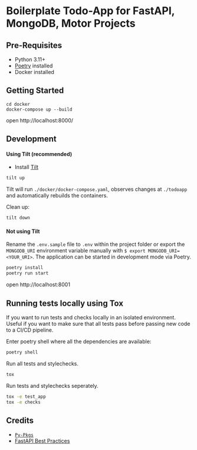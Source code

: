 # Boilerplate Todo-App for FastAPI, MongoDB, Motor Projects

## Pre-Requisites
* Python 3.11+
* [Poetry](https://python-poetry.org/docs/#installation) installed
* Docker installed

## Getting Started

```
cd docker
docker-compose up --build
```

open http://localhost:8000/

## Development

#### Using Tilt (recommended)

* Install [Tilt](https://docs.tilt.dev/)

```bash
tilt up
```

Tilt will run `./docker/docker-compose.yaml`, observes changes at `./todoapp` and automatically rebuilds the containers.

Clean up:

```bash
tilt down
```

#### Not using Tilt
Rename the `.env.sample` file to `.env` within the project folder or export the `MONGODB_URI` environment variable manually with `$ export MONGODB_URI=<YOUR_URI>`. The application can be started in development mode via Poetry.

```bash
poetry install
poetry run start
```

open http://localhost:8001

## Running tests locally using Tox

If you want to run tests and checks locally in an isolated environment. Useful if you want to make sure that all tests pass before passing new code to a CI/CD pipeline.

Enter poetry shell where all the dependencies are available:

```bash
poetry shell
```

Run all tests and stylechecks.

```bash
tox
```

Run tests and stylechecks seperately.

```bash
tox -e test_app
tox -e checks
```

## Credits

* [`Py-Pkgs`](https://py-pkgs.org)
* [FastAPI Best Practices](https://github.com/zhanymkanov/fastapi-best-practices)
